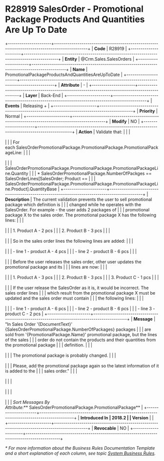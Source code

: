 ﻿---
erp.type: business-rule
erp.entity: Crm.Sales.SalesOrders
---

# R28919 SalesOrder - Promotional Package Products And Quantities Are Up To Date
+----------------------+-----------------------------------------------------------------------------------------------+
| **Code**             | R28919                                                                                        |
+----------------------+-----------------------------------------------------------------------------------------------+
| **Entity**           | @Crm.Sales.SalesOrders                                                                        |
+----------------------+-----------------------------------------------------------------------------------------------+
| **Name**             | PromotionalPackageProductsAndQuantitiesAreUpToDate                                            |
+----------------------+-----------------------------------------------------------------------------------------------+
| **Attribute**        | \-                                                                                            |
+----------------------+-----------------------------------------------------------------------------------------------+
| **Layer**            | Back-End                                                                                      |
+----------------------+-----------------------------------------------------------------------------------------------+
| **Events**           | Releasing +                                                                                   |
+----------------------+-----------------------------------------------------------------------------------------------+
| **Priority**         | Normal                                                                                        |
+----------------------+-----------------------------------------------------------------------------------------------+
| **Modify**           | NO                                                                                            |
+----------------------+-----------------------------------------------------------------------------------------------+
| **Action**           | Validate that:                                                                                |
|                      | <br/><br/>                                                                                    |
|                      | For each SalesOrderPromotionalPackage.PromotionalPackage.PromotionalPackageLine:              |
|                      | <br/><br/>                                                                                    |
|                      | SalesOrderPromotionalPackage.PromotionalPackage.PromotionalPackageLine.Quantity               |
|                      | \* SalesOrderPromotionalPackage.NumberOfPackges == SalesOrderLines\[SalesOrder; Product ==    |
|                      | SalesOrderPromotionalPackage.PromotionalPackage.PromotionalPackageLine.Product\].QuantityBase |
+----------------------+-----------------------------------------------------------------------------------------------+
| **Description**      | The current validation prevents the user to sell promotional package which definition is      |
|                      | changed while he operates with the SalesOrder. For example - the user adds 2 packages of      |
|                      | promotional package X to the sales order. The promotional package X has the following lines:  |
|                      | <br/><br/>                                                                                    |
|                      | 1.  Product A - 2 pcs                                                                         |
|                      | 2.  Product B - 3 pcs                                                                         |
|                      | <br/><br/>                                                                                    |
|                      | So in the sales order lines the following lines are added:                                    |
|                      | <br/><br/>                                                                                    |
|                      | -   line 1 - product A - 4 pcs                                                                |
|                      | -   line 2 - product B - 6 pcs                                                                |
|                      | <br/><br/>                                                                                    |
|                      | Before the user releases the sales order, other user updates the promotional package and its  |
|                      | lines are now:                                                                                |
|                      | <br/><br/>                                                                                    |
|                      | 1.  Product A - 3 pcs                                                                         |
|                      | 2.  Product B - 3 pcs                                                                         |
|                      | 3.  Product C - 1 pcs                                                                         |
|                      | <br/><br/>                                                                                    |
|                      | If the user release the SalesOrder as it is, it would be incorrect. The sales order lines     |
|                      | which result from the promotional package X must be updated and the sales order must contain  |
|                      | the following lines:                                                                          |
|                      | <br/><br/>                                                                                    |
|                      | -   line 1 - product A - 6 pcs                                                                |
|                      | -   line 2 - product B - 6 pcs                                                                |
|                      | -   line 3 - product C - 2 pcs                                                                |
+----------------------+-----------------------------------------------------------------------------------------------+
| **Message**          | \"In Sales Order \'{DocumentText}\' {SalesOrderPromotionalPackage.NumberOfPackages} packages  |
|                      | are sold from \'{PromotionalPackage.Name}\' promotional package, but the lines of the sales   |
|                      | order do not contain the products and their quantities from the promotional package           |
|                      | definition.                                                                                   |
|                      | <br/><br/>                                                                                    |
|                      | The promotional package is probably changed.                                                  |
|                      | <br/><br/>                                                                                    |
|                      | Please, add the promotional package again so the latest information of it is added to the     |
|                      | sales order.\"                                                                                |
|                      | <br/><br/>                                                                                    |
|                      | <br/><br/>                                                                                    |
|                      | <br/><br/>                                                                                    |
|                      | *Sort Messages By Attribute:*** SalesOrderPromotionalPackage.PromotionalPackage**             |
+----------------------+-----------------------------------------------------------------------------------------------+
| **Introduced In      | 2018.2                                                                                        |
| Version**            |                                                                                               |
+----------------------+-----------------------------------------------------------------------------------------------+
| **Revocable**        | NO                                                                                            |
+----------------------+-----------------------------------------------------------------------------------------------+

*\* For more information about the Business Rules Documentation Template and a short explanation of each column, see
topic [System Business Rules](../templates/template-description-system-business-rules.md).*
